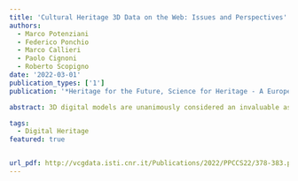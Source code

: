 ```yaml
---
title: 'Cultural Heritage 3D Data on the Web: Issues and Perspectives'
authors:
  - Marco Potenziani
  - Federico Ponchio
  - Marco Callieri
  - Paolo Cignoni
  - Roberto Scopigno
date: '2022-03-01'
publication_types: ['1']
publication: '*Heritage for the Future, Science for Heritage - A European Adventure for Research and Innovation*'

abstract: 3D digital models are unanimously considered an invaluable asset in the study, management and promotion of Cultural Heritage. COVID-19 emergency has accelerated the common trend of working remotely, and, for Cultural Heritage, presenting, sharing, and accessing 3D data online is now perceived as a necessity. Unfortunately, the lack of standard methodologies, tools, and infrastructures, makes it difficult to jump from local storage to web management of complex 3D data. In this contribution, we want to assess the state-of-the-art of advanced use of 3D on the web, highlighting the current needs, presenting some case studies, and exploring the future perspectives.

tags:
  - Digital Heritage
featured: true


url_pdf: http://vcgdata.isti.cnr.it/Publications/2022/PPCCS22/378-383.pdf
---
```

